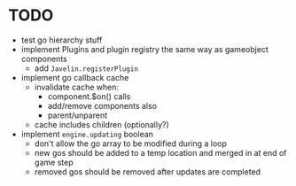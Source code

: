 # TODO #

* test go hierarchy stuff
* implement Plugins and plugin registry the same way as gameobject components
    * add `Javelin.registerPlugin`
* implement go callback cache
    * invalidate cache when:
        * component.$on() calls
        * add/remove components also
        * parent/unparent 
    * cache includes children (optionally?)
* implement `engine.updating` boolean
    * don't allow the go array to be modified during a loop
    * new gos should be added to a temp location and merged in at end of game step
    * removed gos should be removed after updates are completed